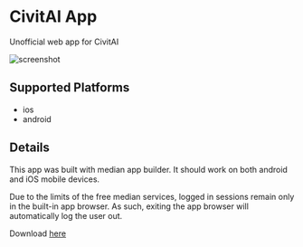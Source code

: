 # CivitAI App
Unofficial web app for CivitAI

![screenshot][screenshot]

## Supported Platforms

- ios
- android

## Details
This app was built with median app builder. It should work on both android and iOS mobile devices.

Due to the limits of the free median services, logged in sessions remain only in the built-in app browser. As such, exiting the app browser will automatically log the user out.

Download [here][median]

[median]: https://median.co/share/mrdzjw
[screenshot]: https://raw.githubusercontent.com/TBR-Development/CivitAI-App/main/.github/images/Screenshot_20240205_175003_CivitAI.png
